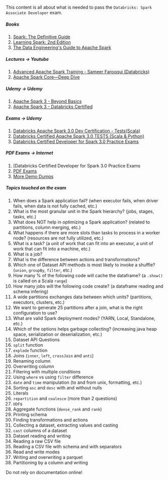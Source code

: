 This content is all about what is needed to pass the `Databricks: Spark Associate Developer` exam.

##### Books

1. [Spark: The Definitive Guide](https://www.oreilly.com/library/view/spark-the-definitive/9781491912201/)
2. [Learning Spark: 2nd Edition](https://www.oreilly.com/library/view/learning-spark-2nd/9781492050032/)
3. [The Data Engineering's Guide to Apache Spark](https://www.databricks.com/resources/ebook/the-data-engineers-guide-to-apache-spark-and-delta-lake)

##### Lectures -> Youtube
1. [Advanced Apache Spark Training - Sameer Farooqui (Databricks)](https://www.youtube.com/watch?v=7ooZ4S7Ay6Y&ab_channel=SparkSummit)
2. [Apache Spark Core—Deep Dive](https://www.youtube.com/watch?v=daXEp4HmS-E&t=7s&ab_channel=Databricks)

##### Udemy -> Udemy
1. [Apache Spark 3 - Beyond Basics](https://www.udemy.com/course/apache-spark-3-beyond-basics/?couponCode=KEEPLEARNING)
2. [Apache Spark 3 - Databricks Certified](https://www.udemy.com/course/apache-spark-3-databricks-certified-associate-developer/?couponCode=KEEPLEARNING)

##### Exams -> Udemy
1. [Databricks Apache Spark 3.0 Dev Certification - Tests(Scala)](https://www.udemy.com/course/databricks-apache-spark-dev-certification-tests-scala/?couponCode=KEEPLEARNING)
2. [Databricks Certified Apache Spark 3.0 TESTS (Scala & Python)](https://www.udemy.com/course/databricks-certified-apache-spark-3-tests-scala-python/?couponCode=KEEPLEARNING)
3. [Databricks Certified Developer for Spark 3.0 Practice Exams](https://www.udemy.com/course/databricks-certified-developer-for-apache-spark-30-practice-exams/?couponCode=KEEPLEARNING)

##### PDF Exams -> Internet
1. [Databricks Certified Developer for Spark 3.0 Practice Exams
2. [PDF Exams](https://files.training.databricks.com/assessments/practice-exams/PracticeExam-DCADAS3-Python.pdf)
3. [More Demo Dumps](https://www.dumpsbase.com/freedumps/2022-real-databricks-certified-associate-developer-for-apache-spark-3-0-exam-dumps-dumpsbase.html)

##### Topics touched on the exam
1. When does a Spark application fail? (when executor fails, when driver fails, when data is not fully cached, etc.)
2. What is the most granular unit in the Spark hierarchy? (jobs, stages, tasks, etc.)
3. What does NOT help in optimizing a Spark application? (related to partitions, column merging, etc.)
4. What happens if there are more slots than tasks to process in a worker node? (resources are not fully utilized, etc.)
5. What is a task? (a unit of work that can fit into an executor, a unit of work that can fit into a machine, etc.)
6. What is a job?
7. What is the difference between actions and transformations?
8. Which one of Dataset API methods is most likely to invoke a shuffle? (`union`, `groupBy`, `filter`, etc.)
9. How many % of the following code will cache the dataframe? (a `.show()` is called on a Scala `range`)
10. How many jobs will the following code create? (a dataframe reading and schema infering)
11. A wide partitions exchanges data between which units? (partitions, executors, clusters, etc.)
12. We want to generate 25 partitions after a join, what is the right configuration to use?
13. What are valid Spark deployment modes? (YARN, Local, Standalone, etc.)
14. Which of the options helps garbage collecting? (increasing java heap space, serialization or deserialization, etc.)
15. Dataset API Questions
16. `split` function
17. `explode` function
18. Joins (`inner`, `left`, `crossJoin` and `anti`)
19. Renaming column
20. Overwriting column
21. Filtering with multiple conditions
22. Using `where` vs using `filter` difference
23. `date` and `time` manipulation (to and from unix, formatting, etc.)
24. Sorting `asc` and `desc` with and without nulls
25. Literals
26. `repartition` and `coalesce` (more than 2 questions)
27. `UDF`s
28. Aggregate functions (`dense_rank` and `rank`)
29. Printing schema
30. Finding transformations and actions
31. Collecting a dataset, extracting values and casting
32. `cast` columns of a dataset
33. Dataset reading and writing
34. Reading a raw CSV file
35. Reading a CSV file with schema and with separators
36. Read and write modes
37. Writing and overwriting a parquet
38. Partitioning by a column and writing

Do not rely on documentation online!
